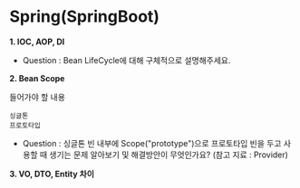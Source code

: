 # Spring(SpringBoot)

**1. IOC, AOP, DI**

- Question : Bean LifeCycle에 대해 구체적으로 설명해주세요.

**2. Bean Scope**

들어가야 할 내용

```
싱글톤
프로토타입
```

- Question : 싱글톤 빈 내부에 Scope("prototype")으로 프로토타입 빈을 두고 사용할 때 생기는 문제 알아보기 및 해결방안이 무엇인가요? (참고 지료 : Provider)


**3. VO, DTO, Entity 차이**
